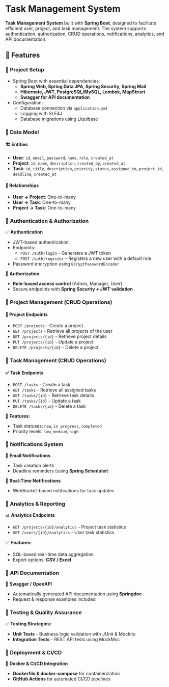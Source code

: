 # Task Management System

**Task Management System** built with **Spring Boot**, designed to facilitate efficient user, project, and task management. The system supports authentication, authorization, CRUD operations, notifications, analytics, and API documentation.

## 🚀 Features

### 🔹 Project Setup
- Spring Boot with essential dependencies:
  - **Spring Web, Spring Data JPA, Spring Security, Spring Mail**
  - **Hibernate, JWT, PostgreSQL/MySQL, Lombok, MapStruct**
  - **Swagger for API documentation**
- Configuration:
  - Database connection via `application.yml`
  - Logging with SLF4J
  - Database migrations using Liquibase

### 🔹 Data Model
#### 🏗️ Entities
- **User**: `id`, `email`, `password`, `name`, `role`, `created_at`
- **Project**: `id`, `name`, `description`, `created_by`, `created_at`
- **Task**: `id`, `title`, `description`, `priority`, `status`, `assigned_to`, `project_id`, `deadline`, `created_at`

#### 🔗 Relationships
- **User → Project**: One-to-many
- **User → Task**: One-to-many
- **Project → Task**: One-to-many

### 🔹 Authentication & Authorization
✅ **Authentication**
- JWT-based authentication
- Endpoints:
  - `POST /auth/login` - Generates a JWT token
  - `POST /auth/register` - Registers a new user with a default role
- Password encryption using `BCryptPasswordEncoder`

🔐 **Authorization**
- **Role-based access control** (Admin, Manager, User)
- Secure endpoints with **Spring Security + JWT validation**

### 🔹 Project Management (CRUD Operations)
#### 📂 **Project Endpoints**
- `POST /projects` - Create a project
- `GET /projects` - Retrieve all projects of the user
- `GET /projects/{id}` - Retrieve project details
- `PUT /projects/{id}` - Update a project
- `DELETE /projects/{id}` - Delete a project

### 🔹 Task Management (CRUD Operations)
#### ✅ **Task Endpoints**
- `POST /tasks` - Create a task
- `GET /tasks` - Retrieve all assigned tasks
- `GET /tasks/{id}` - Retrieve task details
- `PUT /tasks/{id}` - Update a task
- `DELETE /tasks/{id}` - Delete a task

📌 **Features:**
- Task statuses: `new`, `in progress`, `completed`
- Priority levels: `low`, `medium`, `high`

### 🔹 Notifications System
📧 **Email Notifications**
- Task creation alerts
- Deadline reminders (using **Spring Scheduler**)

📡 **Real-Time Notifications**
- WebSocket-based notifications for task updates

### 🔹 Analytics & Reporting
📊 **Analytics Endpoints**
- `GET /projects/{id}/analytics` - Project task statistics
- `GET /users/{id}/analytics` - User task statistics

📈 **Features:**
- SQL-based real-time data aggregation
- Export options: **CSV / Excel**

### 🔹 API Documentation
📌 **Swagger / OpenAPI**
- Automatically generated API documentation using **Springdoc**
- Request & response examples included

### 🔹 Testing & Quality Assurance
✅ **Testing Strategies:**
- **Unit Tests** - Business logic validation with JUnit & Mockito
- **Integration Tests** - REST API tests using MockMvc

### 🔹 Deployment & CI/CD
🚀 **Docker & CI/CD Integration**
- **Dockerfile & docker-compose** for containerization
- **GitHub Actions** for automated CI/CD pipelines

